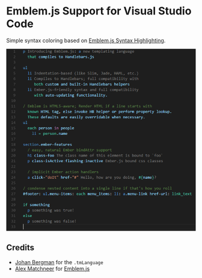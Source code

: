 # Emblem.js Support for Visual Studio Code

Simple syntax coloring based on [Emblem.js Syntax Highlighting](https://github.com/johanobergman/sublime-emblem-syntax).

![screenshot](https://github.com/tmosmant/vscode-emblem/raw/master/images/screenshot.png)

## Credits
* [Johan Bergman](https://github.com/johanobergman) for the `.tmLanguage`
* [Alex Matchneer](https://github.com/machty) for [Emblem.js](http://emblemjs.com/)
